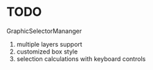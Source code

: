 

# TODO

GraphicSelectorMananger

1. multiple layers support
2. customized box style
3. selection calculations with keyboard controls